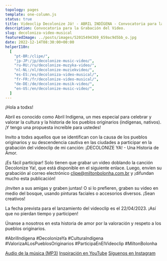 ```yaml
---
topology: pages
template: one-column.js
status: true
title: Videoclip Decolonize Já! - ABRIL INDÍGENA - Convocatoria para la Grabación del Video
description: Convocatoria para la Grabación del Video.
slug: decoloniza-video-musical
featuredImage: ../posts/images/52015494369_659ac9d5bb_o.jpg
date: 2022-12-14T08:30:00+00:00
helperI18n:
  [
    "pt-BR:/clipe/",
    "jp-JP:/jp/decolonize-music-video/",
    "ru-RU:/ru/decolonize-muzyka-video/",
    "nl-NL:/nl/decolonize-muziekvideo/",
    "es-ES:/es/decoloniza-video-musical/",
    "fr-FR:/fr/decolonize-video-musical/",
    "de-DE:/de/decolonize-musik-video/",
    "en-US:/en/decolonize-music-video/",
  ]
---
```


¡Hola a todxs!

Abril es conocido como Abril Indígena, un mes especial para celebrar y valorar la cultura y la historia de los pueblos originarios (indígenas, nativos). ¡Y tengo una propuesta increíble para ustedes!

Invito a todxs aquellos que se identifican con la causa de los pueblos originarios y su descendencia cautiva en las ciudades a participar en la grabación del videoclip de mi canción: ¡DECOLONIZE YA! - Una Historia de Amor.

¡Es fácil participar! Solo tienen que grabar un video doblando la canción Decolonize Ya!, que está disponible en el siguiente enlace. Luego, envíen su grabación al correo electrónico clipe@miltonbolonha.com.br y ¡difundan mucho esta publicación!

¡Inviten a sus amigas y graben juntas! O si lo prefieren, graben su video en medio del bosque, usando pinturas faciales o accesorios diversos. ¡Sean creativos!

La fecha prevista para el lanzamiento del videoclip es el 22/04/2023. ¡Así que no pierdan tiempo y participen!

Únanse a nosotros en esta historia de amor por la valoración y respeto a los pueblos originarios.

#AbrilIndígena #DecolonizeYa #CulturaIndígena #ValorizaALosPueblosOriginarios #ParticipaEnElVideoclip #MiltonBolonha

[Audio de la música (MP3)](https://miltonbolonha.com.br)
[Inspiración en YouTube](https://miltonbolonha.com.br)
[Síguenos en Instagram](https://miltonbolonha.com.br)
